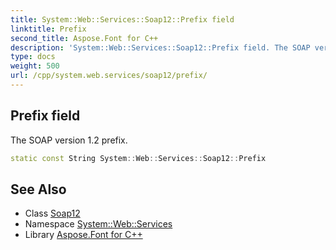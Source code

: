 ```yaml
---
title: System::Web::Services::Soap12::Prefix field
linktitle: Prefix
second_title: Aspose.Font for C++
description: 'System::Web::Services::Soap12::Prefix field. The SOAP version 1.2 prefix in C++.'
type: docs
weight: 500
url: /cpp/system.web.services/soap12/prefix/
---
```

## Prefix field


The SOAP version 1.2 prefix.

```cpp
static const String System::Web::Services::Soap12::Prefix
```

## See Also

* Class [Soap12](../)
* Namespace [System::Web::Services](../../)
* Library [Aspose.Font for C++](../../../)
